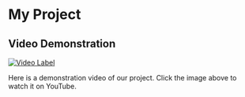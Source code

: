 # My Project

## Video Demonstration

[![Video Label](http://img.youtube.com/vi/ftcR_Dn6-Qg/0.jpg)](https://youtu.be/ftcR_Dn6-Qg)

Here is a demonstration video of our project. Click the image above to watch it on YouTube.
